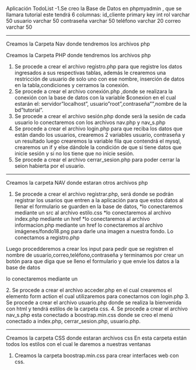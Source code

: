 Aplicación TodoList
-1.Se creo la Base de Datos en phpmyadmin , que se llamara tutorial este tendrá 6 columnas:
id_cliente              primary key               int
rol                           varchar                      50
usuario                  varchar                      50
contraseña           varchar                      50
teléfono                varchar                      20
correo                   varchar                      50

--------------------------------------
Creamos la Carpeta Nav donde tendremos los archivos php

Creamos la Carpeta PHP donde tendremos los archivos php
	
1. Se procede a crear el archivo registro.php para que registre los datos ingresados a sus respectivas tablas, además le crearemos una restricción de usuario de solo uno con ese nombre, inserción de datos en la tabla,condiciones y cerramos la conexión.
2. Se procede a crear el archivo conexión.php ,donde se realizara la conexión con la base de datos con la variable $conexion en el cual estarán el:
servidor”localhost”, usuario”root”,contraseña””,nombre de la bd”tutorial”.
3. Se procede a crear el archivo sesión.php donde será la sesión de cada usuario lo conectaremos con los archivos nav.php y nav_s.php
4. Se procede a crear el archivo login.php  para que reciba los datos que están dando los usuarios, crearemos 2 variables usuario, contraseña y un resultado luego crearemos la variable fila que contendrá el mysql, crearemos un if y else dándole la condición de que si tiene datos que inicie sesión y si no los tiene que no inicie sesión.
5. Se procede a crear el archivo cerrar_sesion.php para poder cerrar la seion habierta por el usuario.


------------------------------------------
Creamos la carpeta NAV donde estaran otros archivos php

1. Se procede a crear el archivo registrar.php, será donde se podrán registrar los usarios que entren a la aplicación para que estos datos al llenar el formulario se guarden en la base de datos,
*lo conectaremos mediante un src al archivo estilo.css
*lo conectaremos al archivo index.php mediante un href
*lo conectaremos al archivo informacion.php mediante un href
lo conectaremos al archivo imágenes/fondo18.png para darle una imagen a nuestra fondo.
Lo conectamos a registro.php 

Luego procedderemos a crear los input para pedir que se registren el nombre de usuario,correo,teléfono,contraseña y terminamos por crear un botón para que diga que se lleno el formulario y que envie los datos a la base de datos

 lo conectaremos mediante un <form action=”../php/registro” method=”post” class=”formulario”>
2. Se procede a crear el archivo acceder.php en el cual crearemos el elemento form action el cual utilizaremos para conectarnos con login.php
3. Se procede a crear el archivo usuario.php donde se realiza la bienvenida con html y tendrá estilos de la carpeta css.
4. Se procede a crear el archivo nav_s.php esta conectado a boostrap.min.css donde se creo el menú conectado a index.php, cerrar_sesion.php, usuario.php.

-------------------------------------------
Creamos la carpeta CSS donde estaran archivos css
En esta carpeta están todos los estilos con el cual le daremos a nuestras ventanas
1. Creamos la carpeta boostrap.min.css para crear interfaces web con css.
